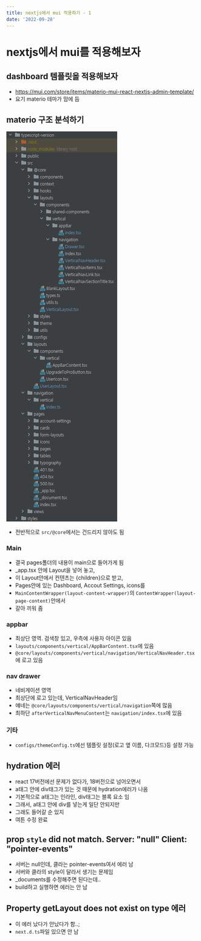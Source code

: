 ```yaml
---
title: nextjs에서 mui 적용하기 - 1
date: '2022-09-28'
---
```


# nextjs에서 mui를 적용해보자

## dashboard 템플릿을 적용해보자
- https://mui.com/store/items/materio-mui-react-nextjs-admin-template/ 
- 요기 materio 테마가 맘에 듬

## materio 구조 분석하기
![](.nextjs-mui-1_images/c6102df7.png)
- 전반적으로 ```src/@core```에서는 건드리지 않아도 됨
### Main
- 결국 pages폴더의 내용이 main으로 들어가게 됨
- _app.tsx 안에 Layout을 넣어 놓고,
- 이 Layout안에서 컨텐츠는 {children}으로 받고,
- Pages안에 있는 Dashboard, Accout Settings, icons를 
- ```MainContentWrapper(layout-content-wrapper)```의 ```ContentWrapper(layout-page-content)```안에서
- 갈아 끼워 줌

### appbar
- 최상단 영역. 검색창 있고, 우측에 사용자 아이콘 있음
- ```layouts/components/vertical/AppBarContent.tsx```에 있음
- ```@core/layouts/components/vertical/navigation/VerticalNavHeader.tsx```에 로고 있음

### nav drawer
- 네비게이션 영역
- 최상단에 로고 있는데, VerticalNavHeader임
- 얘네는 ```@core/layouts/components/vertical/navigation```쪽에 많음
- 최하단 ```afterVerticalNavMenuContent```는 ```navigation/index.tsx```에 있음


### 기타
- ```configs/themeConfig.ts```에선 템플릿 설정(로고 옆 이름, 다크모드)등 설정 가능


## hydration 에러
- react 17버전에선 문제가 없다가, 18버전으로 넘어오면서
- a태그 안에 div태그가 있는 것 때문에 hydration에러가 나옴
- 기본적으로 a태그는 인라인, div태그는 블록 요소 임
- 그래서, a태그 안에 div를 넣는게 일단 안되지만
- 그래도 들어갈 순 있지
- 여튼 수정 완료

## prop `style` did not match. Server: "null" Client: "pointer-events"
- 서버는 null인데, 클라는 pointer-events여서 에러 남
- 서버와 클라의 style이 달라서 생기는 문제임
- _documents를 수정해주면 된다는데..
- build하고 실행하면 에러는 안 남

## Property getLayout does not exist on type 에러
- 이 에러 났다가 안났다가 함..;
- ```next.d.ts```파일 있으면 안 남
